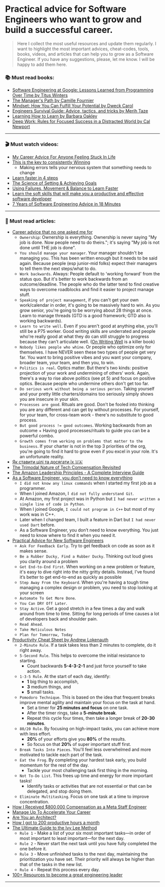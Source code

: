 # Practical advice for Software Engineers who want to grow and build a successful career.

> Here I collect the most useful resources and update them regularly.
> I want to highlight the most important advices, cheat-codes, tools, books, videos, and articles that can help you to grow as a Software Engineer.
> If you have any suggestions, please, let me know. I will be happy to add them here.

### 📚 Must read books:
- [Software Engineering at Google: Lessons Learned from Programming Over Time by Titus Winters](https://www.amazon.com/Software-Engineering-Google-Lessons-Programming/dp/1492082791?tag=interior0d3-20)
- [The Manager's Path by Camille Fournier](https://www.amazon.com/Managers-Path-Leaders-Navigating-Growth/dp/1491973897?tag=interior0d3-20)
- [Mindset: How You Can Fulfill Your Potential by Dweck Carol](https://www.amazon.com/Mindset-How-Fulfill-Your-Potential/dp/1780332009?tag=interior0d3-20)
- [Engineers Survival Guide: Advice, tactics, and tricks by Merih Taze](https://www.amazon.com/Engineers-Survival-Guide-Facebook-Microsoft/dp/B09MBZBGFK?tag=interior0d3-20)
- [Learning How to Learn by Barbara Oakley](https://www.amazon.com/Learning-How-Learn-Spending-Studying/dp/0143132547?tag=interior0d3-20)
- [Deep Work: Rules for Focused Success in a Distracted World by Cal Newport](https://www.amazon.com/Deep-Work-Focused-Success-Distracted/dp/1455586692?tag=interior0d3-20)

---

### 🎬 Must watch videos:
- [My Career Advice For Anyone Feeling Stuck In Life](https://youtu.be/Jl4Waz8TmyU?si=tDtsY48Z0d_pCFlY)
- [This is the key to consistently Winning](https://www.youtube.com/watch?v=HcJ5wmF5OAE&list=PLM6KIGCdxNrDluSzlvbXxUZvlLQ1JaUGH&index=8)
  - Making errors tells your nervous system that something needs to change
- [Learn faster in 4 steps](https://www.youtube.com/watch?v=30sc4TpZtt8&list=PLM6KIGCdxNrDluSzlvbXxUZvlLQ1JaUGH&index=11)
- [The Science of Setting & Achieving Goals](https://www.youtube.com/watch?v=t1F7EEGPQwo&list=PLM6KIGCdxNrDwvPleKNODhWFFJhPNmz99&index=3)
- [Using Failures, Movement & Balance to Learn Faster](https://www.youtube.com/watch?v=hx3U64IXFOY&list=PLM6KIGCdxNrDwvPleKNODhWFFJhPNmz99&index=6)
- [Learn the soft skills that will make you a productive and effective software developer](https://www.youtube.com/watch?v=C_jQahOnGUU)
- [7 Years of Software Engineering Advice in 18 Minutes](https://www.youtube.com/watch?v=BCYlUmzMmyc&ab_channel=Bgo)

--- 

### 📝 Must read articles:
- [Career advice that no one asked me for](https://www.linkedin.com/posts/gokulnathsridhar_what-i-consider-good-career-advice-that-activity-7216650274109558784-KoT9/?utm_source=share&utm_medium=member_desktop)
    - `Ownership`: Ownership is everything. Ownership is never saying "My job is done. Now people need to do theirs."; it's saying "My job is not done until THE job is done".
    - `You should manage your manager`. Your manager shouldn't be managing you. This has been written enough but it needs to be said again. Because people (esp junior-mid folks) expect their managers to tell them the next steps/what to do.
    - `Work backwards`. Always: People default to 'working forward' from the status quo. But it's better to work backwards from an outcome/deadline. The people who do the latter tend to find creative ways to overcome roadblocks and find it easier to project manage stuff.
    - `Speaking of project management`, if you can't get your own work/calendar in order, it's going to be massively hard to win. As you grow senior, you're going to be worrying about 28 things at once. Learn to manage threads (GTD is a good framework; GTD also is working backwards).
    - `Learn to write well`. Even if you aren't good at anything else, you'll still be a P75 worker. Good writing skills are underrated and people who're really good at what they do can still struggle to progress because they can't articulate well. ([On Writing Well](https://www.amazon.com/Writing-Well-Classic-Guide-Nonfiction/dp/0060891548?tag=interior0d3-20) is a killer book)
    - `Nobody likes people who whine`. Or people who optimize only for themselves. I have NEVER seen these two types of people get very far. You want to bring positive vibes and you want your company, broader team, your team, and then you, to win.
    - `Politics is real`. Optics matter. But there's two kinds: positive projection of your work and undermining of others' work. Again, there's a way to rise above politics (see pt 5) and focus on positive optics. Because people who undermine others don't get too far.
    - `Do serious work without being a serious person`. Taking yourself and your pretty little charters/domains too seriously simply shows you are insecure in your skin.
    - `Processes are good`. Rituals are good. Don't be fooled into thinking you are any different and can get by without processes. For yourself, for your team, for cross-team work - there's no substitute to good process.
    - `But good process != good outcomes`. Working backwards from an outcome + Having good processes/rituals to guide you can be a powerful combo.
    - `Growth comes from working on problems that matter to the business`. If your charter is not in the top 3 priorities of the org, you're going to find it hard to grow even if you excel in your role. It's an unfortunate reality.
- [Як ставити цілі та досягати їх 🇺🇦](https://telegraf.design/yak-stavyty-tsili)
- [The Trimodal Nature of Tech Compensation Revisited](https://newsletter.pragmaticengineer.com/p/trimodal-nature-of-tech-compensation)
- [The Amazon Leadership Principles - A Complete Interview Guide](https://www.scarletink.com/p/interviewing-at-amazon-leadership-principles)
- [As a Software Engineer, you don’t need to know everything](https://www.linkedin.com/feed/update/urn:li:activity:7183337534188404736)
    - `I did not know any linux commands` when I started my first job as a programmer.
    - When I joined Amazon, I` did not fully understand Git`.
    - At Amazon, my first project was in Python but `I had never written a single line of code in Python`.
    - When I joined Google, `I could not program in C++` but most of my work was in C++.
    - Later when I changed team, I built a feature in Dart but `I had never used Dart` before.
    - As a Software Engineer, you don’t need to know everything. You just need to know where to find it when you need it.
- [Practical Advice for New Software Engineers](https://product.hubspot.com/blog/practical-advice-for-new-software-engineers)
    - `Ask For Feedback Early`. Try to get feedback on code as soon as it makes sense.
    - `Be a Rubber Ducky, Find a Rubber Ducky`. Thinking out loud gives you clarity around a problem
    - `Get End-to-End First`. When working on a new problem or feature, it's easy to dive right into the nitty gritty details. Instead, I've found it’s better to get end-to-end as quickly as possible
    - `Step Away From the Keyboard`. When you're having a tough time managing a complex design or problem, you need to stop looking at your screen
    - `Automate To Get More Done`.
    - `You Can DRY Off Later`.
    - `Stay Active`. Get a good stretch in a few times a day and walk around from time to time. Sitting for long periods of time causes a lot of developers back and shoulder pain.
    - `Read Ahead`.
    - `Take Meticulous Notes`
    - `Plan for Tomorrow, Today`
- [Productivity Cheat Sheet by Andrew Lokenauth](https://www.linkedin.com/in/lokenauth)
    - `2-Minute Rule`. If a task takes less than 2 minutes to complete, do it right away.
    - `5-Second Rule`. This helps to overcome the initial resistance to starting.
      - Count backwards **5-4-3-2-1** and just force yourself to take action.
    - `1-3-5 Rule`. At the start of each day, identify:
         - **1** big thing to accomplish,
         - **3** medium things, and
         - **5** small tasks.
    - `Pomodoro Technique`. This is based on the idea that frequent breaks improve mental agility and maintain your focus on the task at hand.
      - Set a timer for **25 minutes and focus** on one task.
      - After the timer rings, take a **5-minute break**.
      - Repeat this cycle four times, then take a longer break of **20-30 minutes**.
    - `80/20 Rule`. By focusing on high-impact tasks, you can achieve more with less effort.
      - **20%** of your efforts give you **80%** of the results. 
      - So focus on that **20%** of super important stuff first.
    - `Break Tasks Into Pieces`. You'll feel less overwhelmed and more motivated to tackle each part of the task.
    - `Eat the Frog`. By completing your hardest task early, you build momentum for the rest of the day.
      - Tackle your most challenging task first thing in the morning.
    - `Not To-Do List`. This frees up time and energy for more important tasks!
      - Identify tasks or activities that are not essential or that can be delegated, and stop doing them.
    - `Eliminate Multitasking`. Focus on one task at a time to improve concentration.
- [How I Received $800,000 Compensation as a Meta Staff Engineer](https://www.jointaro.com/blog/how-i-became-an-800k-engineer/?ref=dailydev)
- [Manage Up To Accelerate Your Career](https://read.developingskills.fyi/p/manage-up-to-accelerate-your-career)
- [Are You an Architect?](https://www.yegor256.com/2018/06/26/are-you-an-architect.html)
- [How I got to 200 productive hours a month](https://qotoqot.com/blog/improving-focus)
- [The Ultimate Guide to the Ivy Lee Method](https://tweek.so/calendar/ivy-lee-method)
  - `Rule 1` - Make a list of your six most important tasks—in order of most important to least important—for the next day.
  - `Rule 2` - Never start the next task until you have fully completed the one before it.
  - `Rule 3` - Move unfinished tasks to the next day, maintaining the prioritization you have set. Their priority will always be higher than that of the tasks in the new list.
  - `Rule 4` - Repeat this process every day.
- [100+ Resources to become a great engineering leader](https://github.com/gregorojstersek/resources-to-become-a-great-engineering-leader)

---

